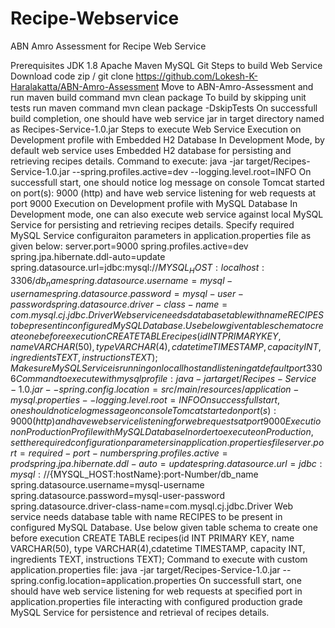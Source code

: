 # Recipe-Webservice
ABN Amro Assessment for Recipe Web Service

Prerequisites
JDK 1.8
Apache Maven
MySQL
Git
Steps to build Web Service
Download code zip / git clone https://github.com/Lokesh-K-Haralakatta/ABN-Amro-Assessment
Move to ABN-Amro-Assessment and run maven build command mvn clean package
To build by skipping unit tests run maven command mvn clean package -DskipTests
On successfull build completion, one should have web service jar in target directory named as Recipes-Service-1.0.jar
Steps to execute Web Service
Execution on Development profile with Embedded H2 Database
In Development Mode, by default web service uses Embedded H2 database for persisting and retrieving recipes details.
Command to execute:
     java -jar target/Recipes-Service-1.0.jar --spring.profiles.active=dev --logging.level.root=INFO
On successfull start, one should notice log message on console Tomcat started on port(s): 9000 (http) and have web service listening for web requests at port 9000
Execution on Development profile with MySQL Database
In Development mode, one can also execute web service against local MySQL Service for persisting and retrieving recipes details.
Specify required MySQL Service configuraiton parameters in application.properties file as given below:
server.port=9000
spring.profiles.active=dev
spring.jpa.hibernate.ddl-auto=update
spring.datasource.url=jdbc:mysql://${MYSQL_HOST:localhost}:3306/db_name
spring.datasource.username=mysql-username
spring.datasource.password=mysql-user-password
spring.datasource.driver-class-name=com.mysql.cj.jdbc.Driver
Web service needs database table with name RECIPES to be present in configured MySQL Database. Use below given table schema to create one before execution
CREATE TABLE recipes(id INT PRIMARY KEY, name VARCHAR(50), type VARCHAR(4),cdatetime TIMESTAMP, capacity INT, ingredients TEXT, instructions TEXT);
Make sure MySQL Service is running on locallhost and listening at default port 3306
Command to execute with mysql profile:
java -jar target/Recipes-Service-1.0.jar --spring.config.location=src/main/resources/application-mysql.properties --logging.level.root=INFO
On successfull start, one should notice log message on console Tomcat started on port(s): 9000 (http) and have web service listening for web requests at port 9000
Execution on Production Profile with MySQL Database
In order to execute on Production, set the required configuration parameters in application.properties file
server.port=required-port-number
spring.profiles.active=prod
spring.jpa.hibernate.ddl-auto=update
spring.datasource.url=jdbc:mysql://${MYSQL_HOST:hostName}:port-Number/db_name
spring.datasource.username=mysql-username
spring.datasource.password=mysql-user-password
spring.datasource.driver-class-name=com.mysql.cj.jdbc.Driver
Web service needs database table with name RECIPES to be present in configured MySQL Database. Use below given table schema to create one before execution
CREATE TABLE recipes(id INT PRIMARY KEY, name VARCHAR(50), type VARCHAR(4),cdatetime TIMESTAMP, capacity INT, ingredients TEXT, instructions TEXT);
Command to execute with custom application.properties file:
java -jar target/Recipes-Service-1.0.jar --spring.config.location=application.properties
On successfull start, one should have web service listening for web requests at specified port in application.properties file interacting with configured production grade MySQL Service for persistence and retrieval of recipes details.
